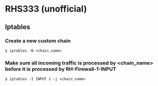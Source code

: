# RHS333 (unofficial)  

## Iptables  
### Create a new custom chain  
```text
$ iptables -N <chain_name>  
```  

### Make sure all incoming traffic is processed by <chain_name> before it is processed by RH-Firewall-1-INPUT  
```text
$ iptables -I INPUT 1 -j <chain_name>  
```  

